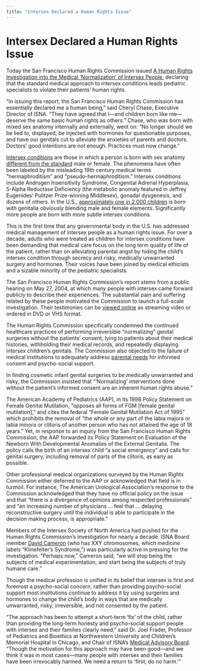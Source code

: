 ```yaml
---
title: "Intersex Declared a Human Rights Issue"
---
```


# Intersex Declared a Human Rights Issue

<p>Today the San Francisco Human Rights Commission issued <a href="/files/SFHRC_Intersex_Report.pdf">A Human Rights Investigation into the Medical &#8216;Normalization&#8217; of Intersex People</a>, declaring that the standard medical approach to intersex conditions leads pediatric specialists to violate their patients&#8217; human rights.  </p>

<p>&#8220;In issuing this report, the San Francisco Human Rights Commission has essentially declared me a human being,&#8221; said Cheryl Chase, Executive Director of <span class="caps">ISNA</span>. &#8220;They have agreed that I&#8212;and children born like me&#8212;deserve the same basic human rights as others.&#8221; Chase, who was born with mixed sex anatomy internally and externally, went on: &#8220;No longer should we be lied to, displayed, be injected with hormones for questionable purposes, and have our genitals cut to alleviate the anxieties of parents and doctors. Doctors&#8217; good intentions are not enough. Practices must now change.&#8221;  </p>

<p><a href="/faq/conditions">Intersex conditions</a> are those in which a person is born with sex anatomy <a href="/faq/what_is_intersex">different from the standard</a> male or female. The phenomena have often been labeled by the misleading 19th century medical terms &#8220;hermaphroditism&#8221; and &#8220;pseudo-hermaphroditism.&#8221; Intersex conditions include Androgen Insensitivity Syndrome, Congenital Adrenal Hyperplasia, 5-Alpha Reductase Deficiency (the metabolic anomaly featured in Jeffrey Eugenides&#8217; Pulitzer Prize-winning Middlesex), gonadal dysgenesis, and dozens of others. In the U.S., <a href="/faq/frequency">approximately one in 2,000 children</a> is born with genitalia obviously blending male and female elements. Significantly more people are born with more subtle intersex conditions.  </p>

<p>This is the first time that any governmental body in the U.S. has addressed medical management of intersex people as a human rights issue. For over a decade, adults who were treated as children for intersex conditions have been demanding that medical care focus on the long term quality of life of the patient, rather than on alleviating parental angst by hiding the child&#8217;s intersex condition through secrecy and risky, medically unwarranted surgery and hormones. Their voices have been joined by medical ethicists and a sizable minority of the pediatric specialists.  </p>

<p>The San Francisco Human Rights Commission&#8217;s report stems from a public hearing on May 27, 2004, at which many people with intersex came forward publicly to describe their experiences. The substantial pain and suffering related by these people motivated the Commission to launch a full-scale investigation. Their testimonies can be <a href="/videos/sf_hrc_hearing">viewed online</a> as streaming video or ordered in <span class="caps">DVD</span> or <span class="caps">VHS</span> format.  </p>

<p>The Human Rights Commission specifically condemned the continued healthcare practices of performing irreversible &#8220;normalizing&#8221; genital surgeries without the patients&#8217; consent, lying to patients about their medical histories, withholding their medical records, and repeatedly displaying intersex children&#8217;s genitals. The Commission also objected to the failure of medical institutions to adequately address <a href="/articles/tips_for_parents">parental needs</a> for informed consent and psycho-social support.  </p>

<p>In finding cosmetic infant genital surgeries to be medically unwarranted and risky, the Commission insisted that &#8220;&#8216;Normalizing&#8217; interventions done without the patient&#8217;s informed consent are an inherent human rights abuse.&#8221;  </p>

<p>The American Academy of Pediatrics (<span class="caps">AAP</span>), in its 1998 Policy Statement on Female Genital Mutilation, &#8220;opposes all forms of <span class="caps">FGM</span> [female genital mutilation],&#8221; and cites the federal &#8220;Female Genital Mutilation Act of 1995&#8221; which prohibits the removal of &#8220;the whole or any part of the labia majora or labia minora or clitoris of another person who has not attained the age of 18 years.&#8221; Yet, in response to an inquiry from the San Francisco Human Rights Commission, the <span class="caps">AAP</span> forwarded its Policy Statement on Evaluation of the Newborn With Developmental Anomalies of the External Genitalia. The policy calls the birth of an intersex child &#8220;a social emergency&#8221; and calls for genital surgery, including removal of parts of the clitoris, as early as possible.  </p>

<p>Other professional medical organizations surveyed by the Human Rights Commission either deferred to the <span class="caps">AAP</span> or acknowledged that field is in turmoil. For instance, The American Urological Association&#8217;s response to the Commission acknowledged that they have no official policy on the issue and that &#8220;there is a divergence of opinions among respected professionals&#8221; and &#8220;an increasing number of physicians &#8230; feel that &#8230; delaying reconstructive surgery until the individual is able to participate in the decision making process, is appropriate.&#8221;  </p>

<p>Members of the Intersex Society of North America had pushed for the Human Rights Commission&#8217;s investigation for nearly a decade. <span class="caps">ISNA</span> Board member <a href="/about/cameron">David Cameron</a> (who has <span class="caps">XXY</span> chromosomes, which medicine labels &#8220;Klinefelter&#8217;s Syndrome,&#8221;) was particularly active in pressing for the investigation. &#8220;Perhaps now,&#8221; Cameron said, &#8220;we will stop being the subjects of medical experimentation, and start being the subjects of truly humane care.&#8221;  </p>

<p>Though the medical profession is unified in its belief that intersex is first and foremost a psycho-social concern, rather than providing psycho-social support most institutions continue to address it by using surgeries and hormones to change the child&#8217;s body in ways that are medically unwarranted, risky, irreversible, and not consented by the patient.  </p>

<p>&#8220;The approach has been to attempt a short-term &#8216;fix&#8217; of the child, rather than providing the long-term honesty and psycho-social support people with intersex and their families clearly need,&#8221; said Dr. Joel Frader, Professor of Pediatrics and Bioethics at Northwestern University and Children&#8217;s Memorial Hospital in Chicago, and Chair of <span class="caps">ISNA</span>&#8217;s <a href="/about/medicalboard/">Medical Advisory Board</a>. &#8220;Though the motivation for this approach may have been good&#8212;and we think it was in most cases&#8212;many people with intersex and their families have been irrevocably harmed. We need a return to &#8216;first, do no harm.&#8217;&#8221;</p>